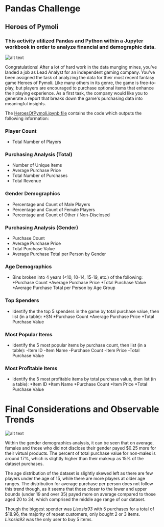# Pandas Challenge
## Heroes of Pymoli
### This activity utilized Pandas and Python within a Jupyter workbook in order to analyze financial and demographic data.
![alt text](https://external-content.duckduckgo.com/iu/?u=https%3A%2F%2Fstatic.techspot.com%2Fimages2%2Fnews%2Fbigimage%2F2017%2F10%2F2017-10-20-image-5.jpg&f=1&nofb=1)

Congratulations! After a lot of hard work in the data munging mines, you've landed a job as Lead Analyst for an independent gaming company. You've been assigned the task of analyzing the data for their most recent fantasy game Heroes of Pymoli.
Like many others in its genre, the game is free-to-play, but players are encouraged to purchase optional items that enhance their playing experience. As a first task, the company would like you to generate a report that breaks down the game's purchasing data into meaningful insights.

The [HeroesOfPymoli.ipynb file](HeroesOfPymoli/HeroesOfPymoli_starter.ipynb) contains the code which outputs the following information:
### Player Count
- Total Number of Players

### Purchasing Analysis (Total)
- Number of Unique Items
- Average Purchase Price
- Total Number of Purchases
- Total Revenue

### Gender Demographics
- Percentage and Count of Male Players
- Percentage and Count of Female Players
- Percentage and Count of Other / Non-Disclosed

### Purchasing Analysis (Gender)
- Purchase Count
- Average Purchase Price
- Total Purchase Value
- Average Purchase Total per Person by Gender

### Age Demographics
- Bins broken into 4 years (<10, 10-14, 15-19, etc.) of the following:
    *Purchase Count
    *Average Purchase Price
    *Total Purchase Value
    *Average Purchase Total per Person by Age Group

### Top Spenders
- Identify the the top 5 spenders in the game by total purchase value, then list (in a table):
    *SN
    *Purchase Count
    *Average Purchase Price
    *Total Purchase Value

### Most Popular Items
- Identify the 5 most popular items by purchase count, then list (in a table):
    -Item ID
    -Item Name
    -Purchase Count
    -Item Price
    -Total Purchase Value

### Most Profitable Items
- Identify the 5 most profitable items by total purchase value, then list (in a table):
    *Item ID
    *Item Name
    *Purchase Count
    *Item Price
    *Total Purchase Value

# Final Considerations and Observable Trends

![alt text](https://external-content.duckduckgo.com/iu/?u=https%3A%2F%2Fd1fs8ljxwyzba6.cloudfront.net%2Fassets%2Farticle%2F2018%2F12%2F03%2Fall-pokemon-super-smash-bros-ultimate_feature.jpg&f=1&nofb=1)

Within the gender demographics analysis, it can be seen that on average, females and those who did not disclose their gender payed $0.25 more for their virtual products. The percent of total purchase value for non-males is around 17%, which is slightly higher than their makeup as 15% of the dataset purchases. 

The age distribution of the dataset is slightly skewed left as there are few players under the age of 15, while there are more players at older age ranges. The distribution for average purchase per person does not follow this trend though, as it seems that those closer to the lower and upper bounds (under 19 and over 35) payed more on average compared to those aged 20 to 34, which comprised the middle age range of our dataset. 

Though the biggest spender was *Lisosia93* with 5 purchases for a total of $18.96, the majority of repeat customers, only bought 2 or 3 items. *Lisosia93* was the only user to buy 5 items. 